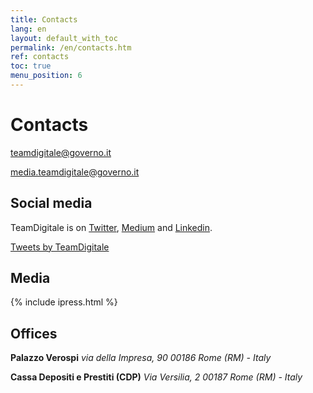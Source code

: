 ```yaml
---
title: Contacts
lang: en
layout: default_with_toc
permalink: /en/contacts.htm
ref: contacts
toc: true
menu_position: 6
---
```

# Contacts

[teamdigitale@governo.it](mailto:teamdigitale@governo.it)

[media.teamdigitale@governo.it](mailto:media.teamdigitale@governo.it)


## Social media
TeamDigitale is on [Twitter](https://twitter.com/ITdigitalteam), [Medium](https://medium.com/team-per-la-trasformazione-digitale/tagged/english-language) and [Linkedin](https://www.linkedin.com/company/15194879/).

<a class="twitter-timeline"  href="https://twitter.com/ITdigitalteam" data-height="400" >Tweets by TeamDigitale</a>


## Media

{% include ipress.html %}
<div id="content-ipress" data-key="01e87bed-f52e-4d6d-af32-c4ea59fd300a" data-lang="en" data-size="10" ></div>
<script type="text/javascript" src="/js/ipress.js"></script>

## Offices


**Palazzo Verospi**
*via della Impresa, 90*
*00186 Rome (RM) - Italy*


**Cassa Depositi e Prestiti (CDP)**
*Via Versilia, 2*
*00187 Rome (RM) - Italy*

